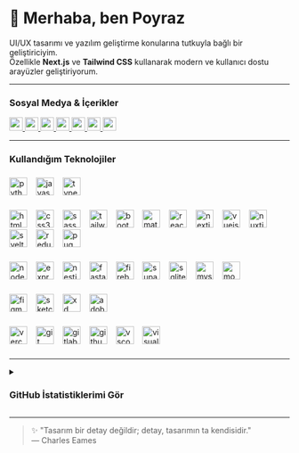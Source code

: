 <h1 align="left">👋 Merhaba, ben Poyraz</h1>

<p align="left">
UI/UX tasarımı ve yazılım geliştirme konularına tutkuyla bağlı bir geliştiriciyim. <br/>
Özellikle <strong>Next.js</strong> ve <strong>Tailwind CSS</strong> kullanarak modern ve kullanıcı dostu arayüzler geliştiriyorum.
</p>

---

### Sosyal Medya & İçerikler

<div align="left">
  <a href="https://www.linkedin.com/in/poyrazavsever/" target="_blank">
    <img src="https://img.shields.io/badge/LinkedIn-0077B5?style=for-the-badge&logo=linkedin&logoColor=white" height="24" />
  </a>
  <a href="https://www.instagram.com/pavori_/" target="_blank">
    <img src="https://img.shields.io/badge/Instagram%20(Pavori)-E4405F?style=for-the-badge&logo=instagram&logoColor=white" height="24" />
  </a>
  <a href="https://medium.com/@poyrazavsever" target="_blank">
    <img src="https://img.shields.io/badge/Medium-12100E?style=for-the-badge&logo=medium&logoColor=white" height="24" />
  </a>
  <a href="https://www.pavsever.com/" target="_blank">
    <img src="https://img.shields.io/badge/Website-0f9d58?style=for-the-badge&logo=google-chrome&logoColor=white" height="24" />
  </a>

  <a href="https://www.instagram.com/patitekno/" target="_blank">
    <img src="https://img.shields.io/badge/Instagram%20(Patitekno)-E4405F?style=for-the-badge&logo=instagram&logoColor=white" height="24" />
  </a>
  <a href="http://youtube.com/@patitekno" target="_blank">
    <img src="https://img.shields.io/badge/YouTube%20(Patitekno)-FF0000?style=for-the-badge&logo=youtube&logoColor=white" height="24" />
  </a>
  <a href="https://www.behance.net/slayeras" target="_blank">
    <img src="https://img.shields.io/badge/Behance-1769ff?style=for-the-badge&logo=behance&logoColor=white" height="24" />
  </a>
</div>

---

<h3 align="left">Kullandığım Teknolojiler</h3>

###

<div align="left">
  <img src="https://skillicons.dev/icons?i=py" height="32" alt="python logo"  />
  <img width="8" />
  <img src="https://skillicons.dev/icons?i=js" height="32" alt="javascript logo"  />
  <img width="8" />
  <img src="https://skillicons.dev/icons?i=ts" height="32" alt="typescript logo"  />
</div>

###

<div align="left">
  <img src="https://skillicons.dev/icons?i=html" height="32" alt="html5 logo"  />
  <img width="8" />
  <img src="https://skillicons.dev/icons?i=css" height="32" alt="css3 logo"  />
  <img width="8" />
  <img src="https://skillicons.dev/icons?i=sass" height="32" alt="sass logo"  />
  <img width="8" />
  <img src="https://skillicons.dev/icons?i=tailwind" height="32" alt="tailwindcss logo"  />
  <img width="8" />
  <img src="https://skillicons.dev/icons?i=bootstrap" height="32" alt="bootstrap logo"  />
  <img width="8" />
  <img src="https://skillicons.dev/icons?i=materialui" height="32" alt="materialui logo"  />
  <img width="8" />
  <img src="https://skillicons.dev/icons?i=react" height="32" alt="react logo"  />
  <img width="8" />
  <img src="https://skillicons.dev/icons?i=nextjs" height="32" alt="nextjs logo"  />
  <img width="8" />
  <img src="https://skillicons.dev/icons?i=vue" height="32" alt="vuejs logo"  />
  <img width="8" />
  <img src="https://skillicons.dev/icons?i=nuxtjs" height="32" alt="nuxtjs logo"  />
  <img width="8" />
  <img src="https://skillicons.dev/icons?i=svelte" height="32" alt="svelte logo"  />
  <img width="8" />
  <img src="https://skillicons.dev/icons?i=redux" height="32" alt="redux logo"  />
  <img width="8" />
  <img src="https://skillicons.dev/icons?i=pug" height="32" alt="pug logo"  />
</div>

###

<div align="left">
  <img src="https://skillicons.dev/icons?i=nodejs" height="32" alt="nodejs logo"  />
  <img width="8" />
  <img src="https://skillicons.dev/icons?i=express" height="32" alt="express logo"  />
  <img width="8" />
  <img src="https://skillicons.dev/icons?i=nestjs" height="32" alt="nestjs logo"  />
  <img width="8" />
  <img src="https://skillicons.dev/icons?i=fastapi" height="32" alt="fastapi logo"  />
  <img width="8" />
  <img src="https://skillicons.dev/icons?i=firebase" height="32" alt="firebase logo"  />
  <img width="8" />
  <img src="https://skillicons.dev/icons?i=supabase" height="32" alt="supabase logo"  />
  <img width="8" />
  <img src="https://skillicons.dev/icons?i=sqlite" height="32" alt="sqlite logo"  />
  <img width="8" />
  <img src="https://skillicons.dev/icons?i=mysql" height="32" alt="mysql logo"  />
  <img width="8" />
  <img src="https://skillicons.dev/icons?i=mongodb" height="32" alt="mongodb logo"  />
</div>

###

<div align="left">
  <img src="https://skillicons.dev/icons?i=figma" height="32" alt="figma logo"  />
  <img width="8" />
  <img src="https://skillicons.dev/icons?i=sketchup" height="32" alt="sketch logo"  />
  <img width="8" />
  <img src="https://skillicons.dev/icons?i=xd" height="32" alt="xd logo"  />
  <img width="8" />
  <img src="https://skillicons.dev/icons?i=ps" height="32" alt="adobephotoshop logo"  />
</div>

###

<div align="left">
  <img src="https://skillicons.dev/icons?i=vercel" height="32" alt="vercel logo"  />
  <img width="8" />
  <img src="https://skillicons.dev/icons?i=git" height="32" alt="git logo"  />
  <img width="8" />
  <img src="https://skillicons.dev/icons?i=gitlab" height="32" alt="gitlab logo"  />
  <img width="8" />
  <img src="https://skillicons.dev/icons?i=github" height="32" alt="github logo"  />
  <img width="8" />
  <img src="https://skillicons.dev/icons?i=vscode" height="32" alt="vscode logo"  />
  <img width="8" />
  <img src="https://skillicons.dev/icons?i=visualstudio" height="32" alt="visualstudio logo"  />
</div>

###
---

<details>
  <summary><h3>GitHub İstatistiklerimi Gör</h3></summary>
  <div align="left">
    <img src="https://github-readme-stats.vercel.app/api?username=poyrazavsever&show_icons=true&theme=city_lights&count_private=true&hide_border=false" height="150" />
    <img src="https://github-readme-stats.vercel.app/api/top-langs?username=poyrazavsever&layout=compact&theme=city_lights&hide_border=false&card_width=320&langs_count=5&custom_title=En%20Çok%20Kullandığım%20Diller" height="150" />
    <img src="https://streak-stats.demolab.com?user=poyrazavsever&theme=city_lights&hide_border=false&mode=daily" height="150" />
  </div>
</details>

---

> ✨ "Tasarım bir detay değildir; detay, tasarımın ta kendisidir."  
> — Charles Eames


